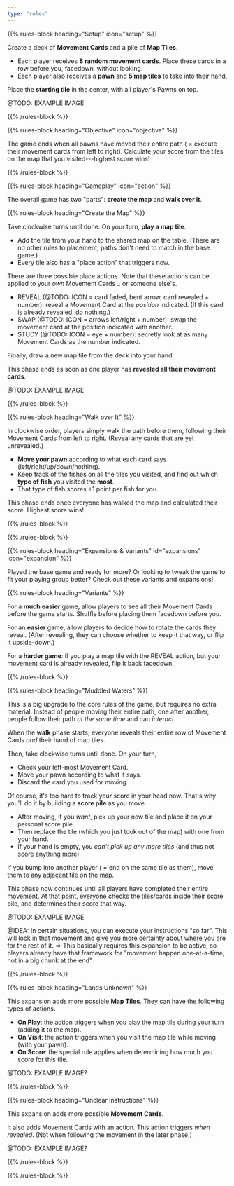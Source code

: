 ```yaml
---
type: "rules"
---
```


{{% rules-block heading="Setup" icon="setup" %}}

Create a deck of **Movement Cards** and a pile of **Map Tiles**.

* Each player receives **8 random movement cards**. Place these cards in a row before you, facedown, without looking.
* Each player also receives a **pawn** and **5 map tiles** to take into their hand.

Place the **starting tile** in the center, with all player's Pawns on top.

@TODO: EXAMPLE IMAGE

{{% /rules-block %}}

{{% rules-block heading="Objective" icon="objective" %}}

The game ends when all pawns have moved their entire path ( = execute their movement cards from left to right). Calculate your score from the tiles on the map that you visited---highest score wins!

{{% /rules-block %}}

{{% rules-block heading="Gameplay" icon="action" %}}

The overall game has two "parts": **create the map** and **walk over it**.

{{% rules-block heading="Create the Map" %}}

Take clockwise turns until done. On your turn, **play a map tile**.

* Add the tile from your hand to the shared map on the table. (There are no other rules to placement; paths don't need to match in the base game.)
* Every tile also has a "place action" that triggers now.

There are three possible place actions. Note that these actions can be applied to your _own_ Movement Cards .. or someone else's.

* REVEAL (@TODO: ICON = card faded, bent arrow, card revealed + number): reveal a Movement Card at the _position_ indicated. (If this card is already revealed, do nothing.)
* SWAP (@TODO: ICON = arrows left/right + number): swap the movement card at the position indicated with another.
* STUDY (@TODO: ICON = eye + number): secretly look at as many Movement Cards as the number indicated.

Finally, draw a new map tile from the deck into your hand.

This phase ends as soon as one player has **revealed all their movement cards**.

@TODO: EXAMPLE IMAGE

{{% /rules-block %}}

{{% rules-block heading="Walk over It" %}}

In clockwise order, players simply walk the path before them, following their Movement Cards from left to right. (Reveal any cards that are yet unrevealed.)

* **Move your pawn** according to what each card says (left/right/up/down/nothing).
* Keep track of the fishes on all the tiles you visited, and find out which **type of fish** you visited the **most**.
* That type of fish scores +1 point per fish for you.

This phase ends once everyone has walked the map and calculated their score. Highest score wins!

{{% /rules-block %}}

{{% /rules-block %}}

{{% rules-block heading="Expansions & Variants" id="expansions" icon="expansion" %}}

Played the base game and ready for more? Or looking to tweak the game to fit your playing group better? Check out these variants and expansions!

{{% rules-block heading="Variants" %}}

For a **much easier** game, allow players to see all their Movement Cards before the game starts. Shuffle before placing them facedown before you.

For an **easier** game, allow players to decide how to rotate the cards they reveal. (After revealing, they can choose whether to keep it that way, or flip it upside-down.)

For a **harder game**: if you play a map tile with the REVEAL action, but your movement card is already revealed, flip it back facedown.

{{% /rules-block %}}

{{% rules-block heading="Muddled Waters" %}}

This is a big upgrade to the core rules of the game, but requires no extra material. Instead of people moving their entire path, one after another, people follow their path _at the same time_ and can _interact_.

When the **walk** phase starts, everyone reveals their entire row of Movement Cards _and_ their hand of map tiles.

Then, take clockwise turns until done. On your turn, 

* Check your left-most Movement Card.
* Move your pawn according to what it says.
* Discard the card you used for moving.

Of course, it's too hard to track your score in your head now. That's why you'll do it by building a **score pile** as you move.

* After moving, if you _want_, pick up your new tile and place it on your personal score pile. 
* Then replace the tile (which you just took out of the map) with one from your hand.
* If your hand is empty, you _can't pick up any more tiles_ (and thus not score anything more).

If you bump into another player ( = end on the same tile as them), move them to any adjacent tile on the map.

This phase now continues until all players have completed their entire movement. At that point, everyone checks the tiles/cards inside their score pile, and determines their score that way.

@TODO: EXAMPLE IMAGE

@IDEA: In certain situations, you can execute your instructions "so far". This will lock in that movement and give you more certainty about where you are for the rest of it. => This basically requires this expansion to be active, so players already have that framework for "movement happen one-at-a-time, not in a big chunk at the end"

{{% /rules-block %}}

{{% rules-block heading="Lands Unknown" %}}

This expansion adds more possible **Map Tiles**. They can have the following types of actions.

* **On Play**: the action triggers when you play the map tile during your turn (adding it to the map).
* **On Visit**: the action triggers when you visit the map tile while moving (with your pawn).
* **On Score**: the special rule applies when determining how much you score for this tile.

@TODO: EXAMPLE IMAGE?

{{% /rules-block %}}

{{% rules-block heading="Unclear Instructions" %}}

This expansion adds more possible **Movement Cards**.

It also adds Movement Cards with an action. This action triggers _when revealed_. (Not when following the movement in the later phase.)

@TODO: EXAMPLE IMAGE?

{{% /rules-block %}}

{{% /rules-block %}}

